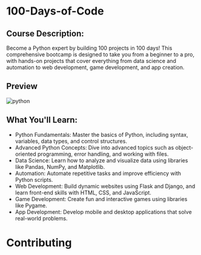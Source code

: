 # 100-Days-of-Code

## Course Description:
Become a Python expert by building 100 projects in 100 days! This comprehensive bootcamp is designed to take you from a beginner to a pro, with hands-on projects that cover everything from data science and automation to web development, game development, and app creation.

## Preview
![python](https://github.com/user-attachments/assets/6abc8f38-085d-4137-a5cb-049c42da7702)

## What You'll Learn:
- Python Fundamentals: Master the basics of Python, including syntax, variables, data types, and control structures.
- Advanced Python Concepts: Dive into advanced topics such as object-oriented programming, error handling, and working with files.
- Data Science: Learn how to analyze and visualize data using libraries like Pandas, NumPy, and Matplotlib.
- Automation: Automate repetitive tasks and improve efficiency with Python scripts.
- Web Development: Build dynamic websites using Flask and Django, and learn front-end skills with HTML, CSS, and JavaScript.
- Game Development: Create fun and interactive games using libraries like Pygame.
- App Development: Develop mobile and desktop applications that solve real-world problems.

# Contributing
